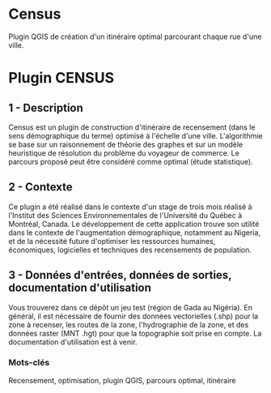 # Census
Plugin QGIS de création d'un itinéraire optimal parcourant chaque rue d'une ville.
<h1>Plugin CENSUS</h1>

<h2>1 - Description </h2>
Census est un plugin de construction d'itinéraire de recensement (dans le sens démographique du terme) optimisé à l'échelle d'une ville. L'algorithmie se base sur un raisonnement de théorie des graphes et sur un modèle heuristique de résolution du problème du voyageur de commerce. Le parcours proposé peut être considéré comme optimal (étude statistique).

<h2>2 - Contexte </h2>
Ce plugin a été réalisé dans le contexte d'un stage de trois mois réalisé à l'Institut des Sciences Environnementales de l'Université du Québec à Montréal, Canada.
Le développement de cette application trouve son utilité dans le contexte de l'augmentation démographique, notamment au Nigeria, et de la nécessité future d'optimiser les ressources humaines, économiques, logicielles et techniques des recensements de population.


<h2>3 - Données d'entrées, données de sorties, documentation d'utilisation </h2>
Vous trouverez dans ce dépôt un jeu test (région de Gada au Nigéria). En général, il est nécessaire de fournir des données vectorielles (.shp) pour la zone à recenser, les routes de la zone, l'hydrographie de la zone, et des données raster (MNT .hgt) pour que la topographie soit prise en compte. La documentation d'utilisation est à venir.

<h3> Mots-clés</h3>
Recensement, optimisation, plugin QGIS, parcours optimal, itinéraire
